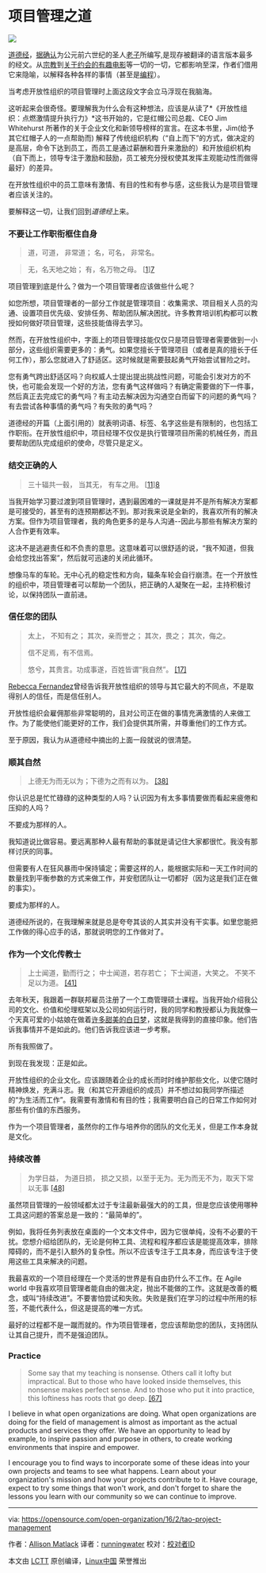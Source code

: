 项目管理之道
=================================


![](https://opensource.com/sites/default/files/styles/image-full-size/public/images/business/BUSINESS_orgchart1.png?itok=DGsp6jB5)

[道德经][1]，[据确认][2]为公元前六世纪的圣人[老子][3]所编写,是现存被翻译的语言版本最多的经文。从[宗教][4]到[关于约会的有趣电影][5]等一切的一切，它都影响至深，作者们借用它来隐喻，以解释各种各样的事情（甚至是[编程][6]）。

当考虑开放性组织的项目管理时上面这段文字会立马浮现在我脑海。

这听起来会很奇怪。要理解我为什么会有这种想法，应该是从读了*《开放性组织：点燃激情提升执行力》*这书开始的，它是红帽公司总裁、CEO Jim Whitehurst  所著作的关于企业文化和新领导榜样的宣言。在这本书里，Jim(给予其它红帽子人的一点帮助而) 解释了传统组织机构（“自上而下”的方式，做决定的是高层，命令下达到员工，而员工是通过薪酬和晋升来激励的）和开放组织机构（自下而上，领导专注于激励和鼓励，员工被充分授权使其发挥主观能动性而做得最好）的差异。

在开放性组织中的员工意味有激情、有目的性和有参与感，这些我认为是项目管理者应该关注的。

要解释这一切，让我们回到*道德经*上来。

### 不要让工作职衔框住自身

>道，可道，
>非常道；
>名，可名，
>非常名。

>无，名天地之始；
>有，名万物之母。
[[1]][7]

项目管理到底是什么？做为一个项目管理者应该做些什么呢？

如您所想，项目管理者的一部分工作就是管理项目：收集需求、项目相关人员的沟通、设置项目优先级、安排任务、帮助团队解决困扰。许多教育培训机构都可以教授如何做好项目管理，这些技能值得去学习。

然而，在开放性组织中，字面上的项目管理技能仅仅只是项目管理者需要做到一小部分，这些组织需要更多的：勇气。如果您擅长于管理项目（或者是真的擅长于任何工作），那么您就进入了舒适区。这时候就是需要鼓起勇气开始尝试冒险之时。

您有勇气跨出舒适区吗？向权威人士提出提出挑战性问题，可能会引发对方的不快，也可能会发现一个好的方法，您有勇气这样做吗？有确定需要做的下一件事，然后真正去完成它的勇气吗？有主动去解决因为沟通空白而留下的问题的勇气吗？有去尝试各种事情的勇气吗？有失败的勇气吗？

道德经的开篇（上面引用的）就表明词语、标签、名字这些是有限制的，也包括工作职衔。在开放性组织中，项目经理不仅仅是执行管理项目所需的机械任务，而且要帮助团队完成组织的使命，尽管只是定义。

### 结交正确的人

>三十辐共一毂，
>当其无，
>有车之用。
[[11]][8]

当我开始学习要过渡到项目管理时，遇到最困难的一课就是并不是所有解决方案都是可接受的，甚至有的连预期都达不到。那对我来说是全新的，我喜欢所有的解决方案。但作为项目管理者，我的角色更多的是与人沟通--因此与那些有解决方案的人合作更有效率。

这决不是逃避责任和不负责的意思。这意味着可以很舒适的说，“我不知道，但我会给您找出答案”，然后就可迅速的关闭此循环。

想像马车的车轮。无中心孔的稳定性和方向，辐条车轮会自行崩溃。在一个开放性的组织中，项目管理者可以帮助一个团队，把正确的人凝聚在一起，主持积极讨论，以保持团队一直前进。

### 信任您的团队

>太上， 不知有之；
>其次，亲而誉之；
>其次，畏之；
>其次，侮之。
>
>信不足焉，有不信焉。
>
>悠兮，其贵言。功成事遂，百姓皆谓“我自然”。
[[17]][9]

[Rebecca Fernandez][10]曾经告诉我开放性组织的领导与其它最大的不同点，不是取得别人的信任，而是信任别人。

开放性组织会雇佣那些非常聪明的，且对公司正在做的事情充满激情的人来做工作。为了能使他们能更好的工作，我们会提供其所需，并尊重他们的工作方式。

至于原因，我认为从道德经中摘出的上面一段就说的很清楚。

### 顺其自然

>上德无为而无以为；下德为之而有以为。
[[38]][11]

你认识总是忙忙碌碌的这种类型的人吗？认识因为有太多事情要做而看起来疲倦和压抑的人吗？

不要成为那样的人。

我知道说比做容易。要远离那种人最有帮助的事就是请记住大家都很忙。我没有那样讨厌的同事。

但需要有人在狂风暴雨中保持镇定；需要这样的人，能根据实际和一天工作时间的数量找到平衡参数的方式来做工作，并安慰团队让一切都好（因为这是我们正在做的事实）。

要成为那样的人。

道德经所说的，在我理解来就是总是夸夸其谈的人其实并没有干实事。如里您能把工作做的得心应手的话，那就说明您的工作做对了。

### 作为一个文化传教士

>上士闻道，勤而行之；
>中士闻道，若存若亡；
>下士闻道，大笑之。
>不笑不足以为道。
[[41]][12]

去年秋天，我跟着一群联邦雇员注册了一个工商管理硕士课程。当我开始介绍我公司的文化、价值和伦理框架以及公司如何运行时，我的同学和教授都认为我就像一个天真可爱的小姑娘在做着[许多甜美的白日梦][13]，这就是我得到的直接印象。他们告诉我事情并不是如此的。他们告诉我应该进一步考察。

所有我照做了。

到现在我发现：正是如此。

开放性组织的企业文化。应该跟随着企业的成长而时时维护那些文化，以使它随时精神焕发，充满斗志。我（和其它开源组织的成员）并不想过如我同学所描述的“为生活而工作”。我需要有激情和有目的性；我需要明白自己的日常工作如何对那些有价值的东西服务。

作为一个项目管理者，虽然你的工作与培养你的团队的文化无关，但是工作本身就是文化。

### 持续改善

>为学日益，
>为道日损，
>损之又损，以至于无为。无为而无不为，取天下常以无事
[[48]][14]

虽然项目管理的一般领域都太过于专注最新最强大的的工具，但是您应该使用哪种工具这问题的答案总是一致的：“最简单的”。

例如，我将任务列表放在桌面的一个文本文件中，因为它很单纯，没有不必要的干扰。您想介绍给团队的，无论是何种工具、流程和程序都应该是能提高效率，排除障碍的，而不是引入额外的复杂性。所以不应该专注于工具本身，而应该专注于使用这些工具来解决的问题。

我最喜欢的一个项目经理在一个灵活的世界是有自由扔什么不工作。在  Agile world 中我喜欢项目管理者能自由的做决定，抛出不能做的工作。这就是改善的概念，或叫“持续改进”。不要害怕尝试和失败。失败是我们在学习的过程中所用的标签，不能代表什么，但这是提高的唯一方式。


最好的过程都不是一蹴而就的。作为项目管理者，您应该帮助您的团队，支持团队让其自己提升，而不是强迫团队。

### Practice

>Some say that my teaching is nonsense.
>Others call it lofty but impractical.
>But to those who have looked inside themselves,
>this nonsense makes perfect sense.
>And to those who put it into practice,
>this loftiness has roots that go deep. 
[[67]][15]

I believe in what open organizations are doing. What open organizations are doing for the field of management is almost as important as the actual products and services they offer. We have an opportunity to lead by example, to inspire passion and purpose in others, to create working environments that inspire and empower.

I encourage you to find ways to incorporate some of these ideas into your own projects and teams to see what happens. Learn about your organization's mission and how your projects contribute to it. Have courage, expect to try some things that won't work, and don't forget to share the lessons you learn with our community so we can continue to improve.


--------------------------------------------------------------------------------

via: https://opensource.com/open-organization/16/2/tao-project-management

作者：[Allison Matlack][a]
译者：[runningwater](https://github.com/runningwater)
校对：[校对者ID](https://github.com/校对者ID)

本文由 [LCTT](https://github.com/LCTT/TranslateProject) 原创编译，[Linux中国](https://linux.cn/) 荣誉推出

[a]: https://opensource.com/users/amatlack
[1]: http://acc6.its.brooklyn.cuny.edu/~phalsall/texts/taote-v3.html
[2]: https://en.wikipedia.org/wiki/Tao_Te_Ching
[3]: http://plato.stanford.edu/entries/laozi/
[4]: https://en.wikipedia.org/wiki/Taoism
[5]: http://www.imdb.com/title/tt0234853/
[6]: http://www.mit.edu/~xela/tao.html
[7]: http://acc6.its.brooklyn.cuny.edu/~phalsall/texts/taote-v3.html#1
[8]: http://acc6.its.brooklyn.cuny.edu/~phalsall/texts/taote-v3.html#11
[9]:http://acc6.its.brooklyn.cuny.edu/~phalsall/texts/taote-v3.html#17
[10]: https://opensource.com/users/rebecca
[11]: http://acc6.its.brooklyn.cuny.edu/~phalsall/texts/taote-v3.html#38
[12]: http://acc6.its.brooklyn.cuny.edu/~phalsall/texts/taote-v3.html#41
[13]: https://opensource.com/open-organization/15/9/reflections-open-organization-starry-eyed-dreamer
[14]: http://acc6.its.brooklyn.cuny.edu/~phalsall/texts/taote-v3.html#48
[15]: http://acc6.its.brooklyn.cuny.edu/~phalsall/texts/taote-v3.html#67

